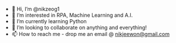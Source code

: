 - 👋 Hi, I’m @nikzeog1
- 👀 I’m interested in RPA, Machine Learning and A.I. 
- 🌱 I’m currently learning Python
- 💞️ I’m looking to collaborate on anything and everything!
- 📫 How to reach me - drop me an email @ nikjeewon@gmail.com

<!---
nikzeog1/nikzeog1 is a ✨ special ✨ repository because its `README.md` (this file) appears on your GitHub profile.
You can click the Preview link to take a look at your changes.
--->
